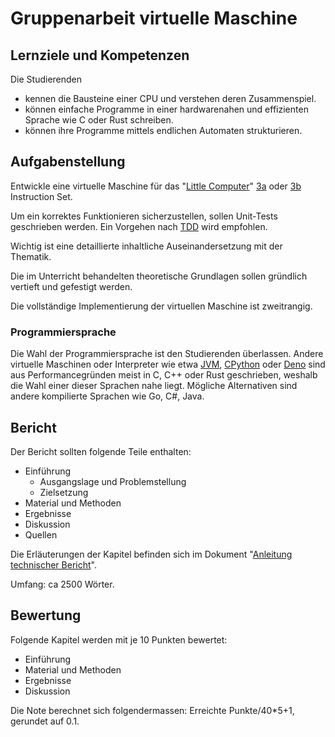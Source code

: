 # Gruppenarbeit virtuelle Maschine

## Lernziele und Kompetenzen

Die Studierenden

- kennen die Bausteine einer CPU und verstehen deren Zusammenspiel.
- können einfache Programme in einer hardwarenahen und effizienten Sprache wie C oder Rust schreiben.
- können ihre Programme mittels endlichen Automaten strukturieren.

## Aufgabenstellung

Entwickle eine virtuelle Maschine für das "[Little Computer](https://en.wikipedia.org/wiki/Little_Computer_3)"
[3a](https://www.cs.utexas.edu/users/fussell/cs310h/lectures/Lecture_10-310h.pdf)
oder
[3b](https://users.ece.utexas.edu/~patt/21s.460n/handouts/appA.pdf)
Instruction Set.

Um ein korrektes Funktionieren sicherzustellen, sollen Unit-Tests geschrieben werden.
Ein Vorgehen nach [TDD](https://de.wikipedia.org/wiki/Testgetriebene_Entwicklung) wird empfohlen.

Wichtig ist eine detaillierte inhaltliche Auseinandersetzung mit der Thematik.

Die im Unterricht behandelten theoretische Grundlagen sollen gründlich vertieft und gefestigt werden.

Die vollständige Implementierung der virtuellen Maschine ist zweitrangig.

### Programmiersprache

Die Wahl der Programmiersprache ist den Studierenden überlassen.
Andere virtuelle Maschinen oder Interpreter wie
etwa [JVM](https://de.wikipedia.org/wiki/Java_Virtual_Machine), [CPython](https://en.wikipedia.org/wiki/CPython)
oder [Deno](https://en.wikipedia.org/wiki/Deno_(software)) sind aus Performancegründen meist in C, C++ oder Rust
geschrieben, weshalb die Wahl einer dieser Sprachen nahe liegt.
Mögliche Alternativen sind andere kompilierte Sprachen wie Go, C#, Java.

## Bericht

Der Bericht sollten folgende Teile enthalten:

- Einführung
    - Ausgangslage und Problemstellung
    - Zielsetzung
- Material und Methoden
- Ergebnisse
- Diskussion
- Quellen

Die Erläuterungen der Kapitel befinden sich im
Dokument "[Anleitung technischer Bericht](AnleitungTechnischerBericht.pdf)".

Umfang: ca 2500 Wörter.

## Bewertung

Folgende Kapitel werden mit je 10 Punkten bewertet:

- Einführung
- Material und Methoden
- Ergebnisse
- Diskussion

Die Note berechnet sich folgendermassen: Erreichte Punkte/40*5+1, gerundet auf 0.1.